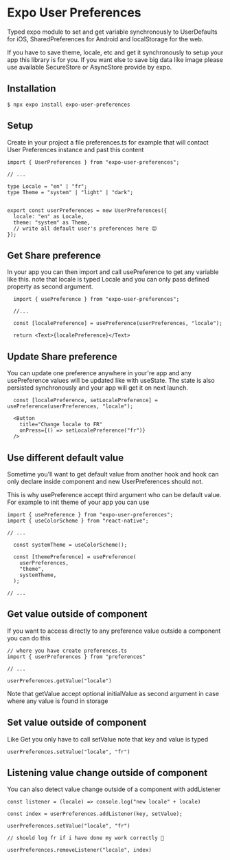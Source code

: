 
# Expo User Preferences

Typed expo module to set and get variable synchronously to UserDefaults for iOS, SharedPreferences for Android and localStorage for the web.

If you have to save theme, locale, etc and get it synchronously to setup your app this library is for you. If you want else to save big data like image please use available SecureStore or AsyncStore provide by expo.

## Installation

````
$ npx expo install expo-user-preferences
````

## Setup

Create in your project a file preferences.ts for example that will contact User Preferences instance and past this content

````
import { UserPreferences } from "expo-user-preferences";

// ...

type Locale = "en" | "fr";
type Theme = "system" | "light" | "dark";


export const userPreferences = new UserPreferences({
  locale: "en" as Locale,
  theme: "system" as Theme,
  // write all default user's preferences here 😌
});

````

## Get Share preference
In your app you can then import and call usePreference to get any variable like this. note that locale is typed Locale and you can only pass defined property as second argument.

````
  import { usePreference } from "expo-user-preferences";

  //...

  const [localePreference] = usePreference(userPreferences, "locale");

  return <Text>{localePreference}</Text>

````

## Update Share preference
You can update one preference anywhere in your're app and any usePreference values will be updated like with useState. The state is also persisted synchronously and your app will get it on next launch.

````
  const [localePreference, setLocalePreference] = usePreference(userPreferences, "locale");

  <Button
    title="Change locale to FR"
    onPress={() => setLocalePreference("fr")}
  />

````

## Use different default value
Sometime you'll want to get default value from another hook and hook can only declare inside component and new UserPreferences should not.


This is why usePreference accept third argument who can be default value.
For example to init theme of your app you can use

````
import { usePreference } from "expo-user-preferences";
import { useColorScheme } from "react-native";

// ... 

  const systemTheme = useColorScheme();

  const [themePreference] = usePreference(
    userPreferences,
    "theme",
    systemTheme,
  );

// ...
````

## Get value outside of component
If you want to access directly to any preference value outside a component you can do this

````
// where you have create preferences.ts
import { userPreferences } from "preferences"

// ... 

userPreferences.getValue("locale")

````

Note that getValue accept optional initialValue as second argument in case where any value is found in storage

## Set value outside of component
Like Get you only have to call setValue note that key and value is typed

````
userPreferences.setValue("locale", "fr")
````

## Listening value change outside of component

You can also detect value change outside of a component with addListener
````
const listener = (locale) => console.log("new locale" + locale)

const index = userPreferences.addListener(key, setValue);

userPreferences.setValue("locale", "fr")

// should log fr if i have done my work correctly 🥲

userPreferences.removeListener("locale", index)

````